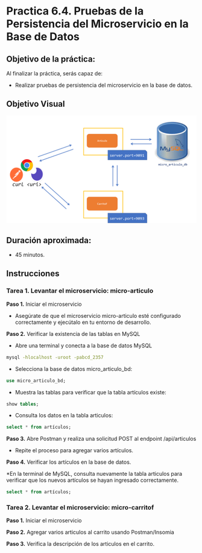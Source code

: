# Practica 6.4. Pruebas de la Persistencia del Microservicio en la Base de Datos 

## Objetivo de la práctica:
Al finalizar la práctica, serás capaz de:
- Realizar pruebas de persistencia del microservicio en la base de datos.

## Objetivo Visual

<div style="text-align: center;">
    <img src="../images/ro12.png" alt="Spring Tool Suite">
</div>

## Duración aproximada:
- 45 minutos.

## Instrucciones 

### Tarea 1. Levantar el microservicio: micro-articulo
**Paso 1.** Iniciar el microservicio

* Asegúrate de que el microservicio micro-articulo esté configurado correctamente y ejecútalo en tu entorno de desarrollo.

**Paso 2.** Verificar la existencia de las tablas en MySQL

* Abre una terminal y conecta a la base de datos MySQL

```cmd
mysql -hlocalhost -uroot -pabcd_2357
```

* Selecciona la base de datos micro_articulo_bd:
   
```sql
use micro_articulo_bd;
```
* Muestra las tablas para verificar que la tabla artículos existe:

```sql
show tables;
```
* Consulta los datos en la tabla articulos:

```sql
select * from artículos;
```


**Paso 3.** Abre Postman y realiza una solicitud POST al endpoint /api/articulos

* Repite el proceso para agregar varios artículos.

**Paso 4.** Verificar los artículos en la base de datos.

*En la terminal de MySQL, consulta nuevamente la tabla articulos para verificar que los nuevos artículos se hayan ingresado correctamente.

```sql
select * from artículos;
```


### Tarea 2. Levantar el microservicio: micro-carritof

**Paso 1.** Iniciar el microservicio

**Paso 2.** Agregar varios articulos al carrito usando Postman/Insomia

**Paso 3.** Verifica la descripción de los articulos en el carrito.



